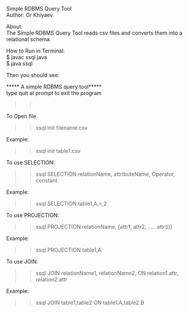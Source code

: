 Simple RDBMS Query Tool<br />
Author: Or Khiyaev <br />

About: <br />
The Simple RDBMS Query Tool reads csv files and converts them into a relational schema. <br />



How to Run in Terminal: <br />
$ javac ssql.java <br />
$ java ssql <br />

Then you should see: 

***** A simple RDBMS query tool***** <br />
type quit at prompt to exit the program<br />

>><br />

To Open file <br />
>> ssql init filename.csv <br />

Example: <br />
>> ssql init table1.csv <br />

To use SELECTION:<br />
>> ssql SELECTION relationName, attributeName, Operator, constant. <br />

Example:<br />
>> ssql SELECTION table1,A,<,2<br />

To use PROJECTION:<br />
>> ssql PROJECTION relationName, [attr1, attr2, ….. attr(i)]<br />

Example:<br />
>> ssql PROJECTION table1,A <br />

To use JOIN:<br />
>> ssql JOIN relationName1, relationName2, ON relation1.attr, relation2.attr<br />

Example: <br />
>> ssql JOIN table1,table2 ON table1.A,table2.B <br />

